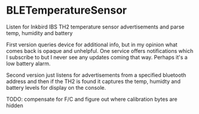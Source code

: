 # BLETemperatureSensor
Listen for Inkbird IBS TH2 temperature sensor advertisements and parse temp, humidity and battery

First version queries device for additional info, but in my opinion what comes back is opaque and unhelpful.  One service offers notifications which I subscribe to but I never see any updates coming that way.  Perhaps it's a low battery alarm.

Second version just listens for advertisements from a specified bluetooth address and then if the TH2 is found it captures the temp, humidty and battery levels for display on the console.

TODO:  compensate for F/C and figure out where calibration bytes are hidden
